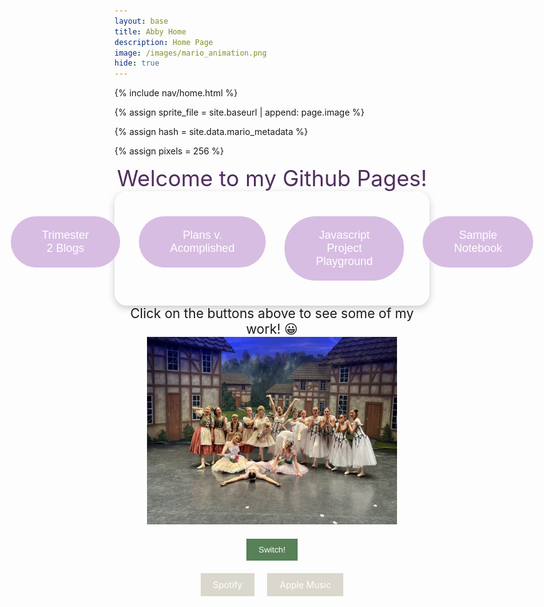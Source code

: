 ```yaml
---
layout: base
title: Abby Home  
description: Home Page
image: /images/mario_animation.png
hide: true
---
```


<!-- Liquid:  statements -->

<!-- Include submenu from _includes to top of pages -->
{% include nav/home.html %}
<!--- Concatenation of site URL to frontmatter image  --->
{% assign sprite_file = site.baseurl | append: page.image %}
<!--- Has is a list variable containing mario metadata for sprite --->
{% assign hash = site.data.mario_metadata %}  
<!--- Size width/height of Sprit images --->
{% assign pixels = 256 %} 

<!--- HTML for page contains <p> tag named "Mario" and class properties for a "sprite"  -->

<p id="mario" class="sprite"></p>
  
<!--- Embedded Cascading Style Sheet (CSS) rules, 
        define how HTML elements look 
--->
<style>

  /*CSS style rules for the id and class of the sprite...
  */
  .sprite {
    height: {{pixels}}px;
    width: {{pixels}}px;
    background-image: url('{{sprite_file}}');
    background-repeat: no-repeat;
  }

  /*background position of sprite element
  */
  #mario {
    background-position: calc({{animations[0].col}} * {{pixels}} * -1px) calc({{animations[0].row}} * {{pixels}}* -1px);
  }
</style>

<!--- Embedded executable code--->
<script>
  ////////// convert YML hash to javascript key:value objects /////////

  var mario_metadata = {}; //key, value object
  {% for key in hash %}  
  
  var key = "{{key | first}}"  //key
  var values = {} //values object
  values["row"] = {{key.row}}
  values["col"] = {{key.col}}
  values["frames"] = {{key.frames}}
  mario_metadata[key] = values; //key with values added

  {% endfor %}

  ////////// game object for player /////////

  class Mario {
    constructor(meta_data) {
      this.tID = null;  //capture setInterval() task ID
      this.positionX = 0;  // current position of sprite in X direction
      this.currentSpeed = 0;
      this.marioElement = document.getElementById("mario"); //HTML element of sprite
      this.pixels = {{pixels}}; //pixel offset of images in the sprite, set by liquid constant
      this.interval = 100; //animation time interval
      this.obj = meta_data;
      this.marioElement.style.position = "absolute";
    }

    animate(obj, speed) {
      let frame = 0;
      const row = obj.row * this.pixels;
      this.currentSpeed = speed;

      this.tID = setInterval(() => {
        const col = (frame + obj.col) * this.pixels;
        this.marioElement.style.backgroundPosition = `-${col}px -${row}px`;
        this.marioElement.style.left = `${this.positionX}px`;

        this.positionX += speed;
        frame = (frame + 1) % obj.frames;

        const viewportWidth = window.innerWidth;
        if (this.positionX > viewportWidth - this.pixels) {
          document.documentElement.scrollLeft = this.positionX - viewportWidth + this.pixels;
        }
      }, this.interval);
    }

    startWalking() {
      this.stopAnimate();
      this.animate(this.obj["Walk"], 3);
    }
    startWalkingL() { // added
       this.stopAnimate();
        this.animate(this.obj["WalkL"]-3);
    }
    startRunning() {
      this.stopAnimate();
      this.animate(this.obj["Run1"], 6);
    }
    startRunningL() { //added
      this.stopAnimate();
      this.animate(this.obj["Run1L"], -6);
    }
    startPuffing() {
      this.stopAnimate();
      this.animate(this.obj["Puff"], 0);
    }

    startCheering() {
      this.stopAnimate();
      this.animate(this.obj["Cheer"], 0);
    }

    startFlipping() {
      this.stopAnimate();
      this.animate(this.obj["Flip"], 0);
    }

    startResting() {
      this.stopAnimate();
      this.animate(this.obj["Rest"], 0);
    }

    stopAnimate() {
      clearInterval(this.tID);
    }
  }

  const mario = new Mario(mario_metadata);

  ////////// event control /////////

  window.addEventListener("keydown", (event) => {
  if (event.key === "ArrowRight") {
    event.preventDefault();
    if (event.repeat) {
      mario.startCheering();
    } else {
      if (mario.currentSpeed === 0) {
        mario.startWalking();
      } else if (mario.currentSpeed === 3) {
        mario.startRunning();
      }
    }
  } else if (event.key === "ArrowDown") { // changed from arrowleft to arrowdown
    event.preventDefault();
    if (event.repeat) {
      mario.stopAnimate();
    } else {
      mario.startPuffing();
    }
  } else if (event.key === "ArrowLeft") { // created new actions for arrow left for walking/running L
    event.preventDefault();
    if (event.repeat) {
      mario.startWalkingL(); // Example action for holding down the key
    } else {
      mario.startRunningL(); // Replace this with the actual function to walk left
    }
  }
});

  //touch events that enable animations
  window.addEventListener("touchstart", (event) => {
    event.preventDefault(); // prevent default browser action
    if (event.touches[0].clientX > window.innerWidth / 2) {
      // move right
      if (currentSpeed === 0) { // if at rest, go to walking
        mario.startWalking();
      } else if (currentSpeed === 3) { // if walking, go to running
        mario.startRunning();
      }
    } else {
      // move left
      mario.startPuffing();
    }
  });

  //stop animation on window blur
  window.addEventListener("blur", () => {
    mario.stopAnimate();
  });

  //start animation on window focus
  window.addEventListener("focus", () => {
     mario.startFlipping();
  });

  //start animation on page load or page refresh
  document.addEventListener("DOMContentLoaded", () => {
    // adjust sprite size for high pixel density devices
    const scale = window.devicePixelRatio;
    const sprite = document.querySelector(".sprite");
    sprite.style.transform = `scale(${0.2 * scale})`;
    mario.startResting();
  });

</script>
<div style="text-align: center; color: #512e5f; font-size: 250%">
Welcome to my Github Pages! 
</div>

<!-- Navigation buttons section -->
<div style="display: flex; justify-content: center; gap: 30px; padding: 40px; border-radius: 20px; box-shadow: 0px 4px 12px rgba(0, 0, 0, 0.2);">

<div style="text-align: center;">
   <a href="tri2_blogs" style="text-decoration: none;">
      <button style="background-color: #d7bde2; color: white; border: none; padding: 20px 50px; font-size: 18px; border-radius: 50px; cursor: pointer; transition: background-color 0.3s, transform 0.3s;">
         Trimester 2 Blogs
      </button>
   </a>
</div>


<div style="text-align: center; font-size: 150%">
   <a href="plans/" style="text-decoration: none;">
      <button style="background-color: #d7bde2; color: white; border: none; padding: 20px 50px; font-size: 18px; border-radius: 50px; cursor: pointer; transition: background-color 0.3s, transform 0.3s;">
         Plans v. Acomplished 
      </button>
   </a>
</div>
<div style="text-align: center; font-size: 150%">
   <a href="{{site.baseurl}}/jsprojectplayground/" style="text-decoration: none;">
      <button style="background-color: #d7bde2; color: white; border: none; padding: 20px 50px; font-size: 18px; border-radius: 50px; cursor: pointer; transition: background-color 0.3s, transform 0.3s;">
         Javascript Project Playground
      </button>
   </a>
</div>
<div style="text-align: center; font-size: 150%">
   <a href="{{site.baseurl}}/samplenotebook/" style="text-decoration: none;">
      <button style="background-color: #d7bde2; color: white; border: none; padding: 20px 50px; font-size: 18px; border-radius: 50px; cursor: pointer; transition: background-color 0.3s, transform 0.3s;">
         Sample Notebook
      </button>
   </a>
</div>
</div>

<div style="text-align: center; font-size: 150%">
Click on the buttons above to see some of my work! 😀

</div>

<div style="text-align: center;">
<img src="images/carouselindex/coppeliapic.jpg" alt="Coppelia" width="400" height="300">
</div>

<!-- Swap Links Button -->
<div class="button-container">
    <button id="swapButton" class="swap-button">Switch!</button>
</div>
<div class="button-container">
    <a id="button1" class="button" href="https://open.spotify.com/">Spotify</a>
    <a id="button2" class="button" href="https://music.apple.com/us/new">Apple Music</a>
</div>

<style>
.button-container {
    display: flex;
    justify-content: center;
    margin: 20px;
}

.button {
    padding: 10px 20px;
    background-color: #dad7cd;
    color: white;
    border: none;
    cursor: pointer;
    margin: 0 10px;
    text-decoration: none; /* Remove underline from links */
    display: inline-block; /* Make links behave like buttons */
}

.button:hover {
    background-color: #a3b18a;
}

.swap-button {
    background-color: #588157; /* Different color for the swap button */
    color: white;
    padding: 10px 20px;
    border: none;
    cursor: pointer;
    margin: 0 10px;
}

.swap-button:hover {
    background-color: #3a5a40; /* Darker shade on hover */
}
</style>

<script>
document.getElementById('swapButton').onclick = function() {
    const button1 = document.getElementById('button1');
    const button2 = document.getElementById('button2');
    
    // Swap the text and href of the buttons
    const tempText = button1.innerHTML;
    const tempHref = button1.href;
    
    button1.innerHTML = button2.innerHTML;
    button1.href = button2.href;

    button2.innerHTML = tempText;
    button2.href = tempHref;
};
</script>



<script src="https://utteranc.es/client.js"
        repo="abbymanalo/abby2025"
        issue-term="pathname"
        theme="github-light"
        crossorigin="anonymous"
        async>
</script>